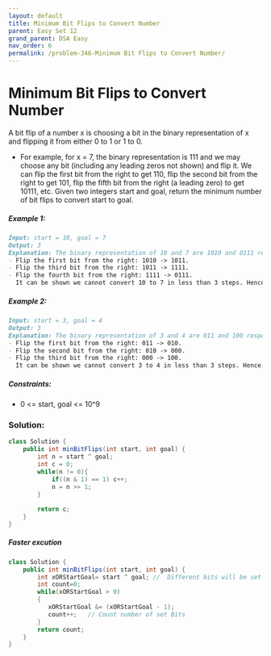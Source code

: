 ```yaml
---
layout: default
title: Minimum Bit Flips to Convert Number
parent: Easy Set 12
grand_parent: DSA Easy
nav_order: 6
permalink: /problem-346-Minimum Bit Flips to Convert Number/
---
```

# Minimum Bit Flips to Convert Number
A bit flip of a number x is choosing a bit in the binary representation of x and flipping it from either 0 to 1 or 1 to 0.

* For example, for x = 7, the binary representation is 111 and we may choose any bit (including any leading zeros not shown) and flip it. We can flip the first bit from the right to get 110, flip the second bit from the right to get 101, flip the fifth bit from the right (a leading zero) to get 10111, etc.
Given two integers start and goal, return the minimum number of bit flips to convert start to goal.

##### Example 1:
```markdown
Input: start = 10, goal = 7
Output: 3
Explanation: The binary representation of 10 and 7 are 1010 and 0111 respectively. We can convert 10 to 7 in 3 steps:
- Flip the first bit from the right: 1010 -> 1011.
- Flip the third bit from the right: 1011 -> 1111.
- Flip the fourth bit from the right: 1111 -> 0111.
  It can be shown we cannot convert 10 to 7 in less than 3 steps. Hence, we return 3.
```
##### Example 2:
```markdown
Input: start = 3, goal = 4
Output: 3
Explanation: The binary representation of 3 and 4 are 011 and 100 respectively. We can convert 3 to 4 in 3 steps:
- Flip the first bit from the right: 011 -> 010.
- Flip the second bit from the right: 010 -> 000.
- Flip the third bit from the right: 000 -> 100.
  It can be shown we cannot convert 3 to 4 in less than 3 steps. Hence, we return 3.
```
##### Constraints:
* 0 <= start, goal <= 10^9

### Solution:
```java
class Solution {
    public int minBitFlips(int start, int goal) {
        int n = start ^ goal;
        int c = 0;
        while(n != 0){
            if((n & 1) == 1) c++;
            n = n >> 1;
        }
        
        return c;
    }
}
```
##### Faster excution 
```java
class Solution {
    public int minBitFlips(int start, int goal) {
        int xORStartGoal= start ^ goal; //  Different bits will be set
        int count=0;
        while(xORStartGoal > 0)
        {
           xORStartGoal &= (xORStartGoal - 1); 
           count++;   // Count number of set Bits
        }
        return count;  
    }
}
```
